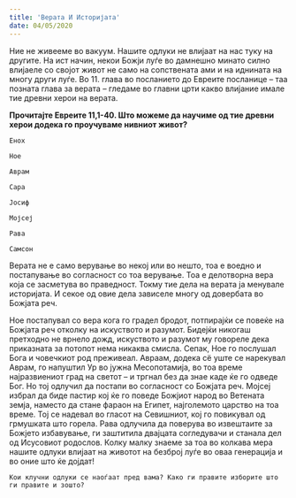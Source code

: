 ```yaml
---
title: 'Верата И Историјата'
date: 04/05/2020
---
```


Ние не живееме во вакуум. Нашите одлуки не влијаат на нас туку на другите. На ист начин, некои Божји луѓе во дамнешно минато силно влијаеле со својот живот не само на сопствената ами и на иднината на многу други луѓе. Во 11. глава во посланието до Евреите посланице – таа позната глава за верата – гледаме во главни црти какво влијание имале тие древни херои на верата.

**Прочитајте Евреите 11,1-40. Што можеме да научиме од тие древни херои додека го проучуваме нивниот живот?**

`Енох`

`Ное`

`Аврам`

`Сара`

`Јосиф`

`Мојсеј`

`Рава`

`Самсон`

Верата не е само верување во некој или во нешто, тоа е воедно и постапување во согласност со тоа верување. Тоа е делотворна вера која се засметува во праведност. Токму тие дела на верата ја менувале историјата. И секое од овие дела зависеле многу од довербата во Божјата реч.

Ное постапувал со вера кога го градел бродот, потпирајќи се повеќе на Божјата реч отколку на искуството и разумот. Бидејќи никогаш претходно не врнело дожд, искуството и разумот му говореле дека приказната за потопот нема никаква смисла. Сепак, Ное го послушал Бога и човечкиот род преживеал. Авраам, додека сё уште се нарекувал Аврам, го напуштил Ур во јужна Месопотамија, во тоа време најразвиениот град на светот – и тргнал без да знае каде ќе го одведе Бог. Но тој одлучил да постапи во согласност со Божјата реч. Мојсеј избрал да биде пастир кој ќе го поведе Божјиот народ во Ветената земја, наместо да стане фараон на Египет, најголемото царство на тоа време. Тој се надевал во гласот на Севишниот, кој го повикувал од грмушката што горела. Рава одлучила да поверува во извештаите за Божјето избавување, ги заштитила двајцата согледувачи и станала дел од Исусовиот родослов. Колку малку знаеме за тоа во колкава мера нашите одлуки влијаат на животот на безброј луѓе во оваа генерација и во оние што ќе дојдат!

`Кои клучни одлуки се наоѓаат пред вама? Како ги правите изборите што ги правите и зошто?`
